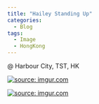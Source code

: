 ```yaml
---
title: "Hailey Standing Up"
categories:
  - Blog
tags:
  - Image
  - HongKong
---
```


@ Harbour City, TST, HK

<a href="https://imgur.com/MIGgge0"><img src="https://i.imgur.com/MIGgge0.jpg" title="source: imgur.com" /></a>

<a href="https://imgur.com/KaVG7tJ"><img src="https://i.imgur.com/KaVG7tJ.jpg" title="source: imgur.com" /></a>
